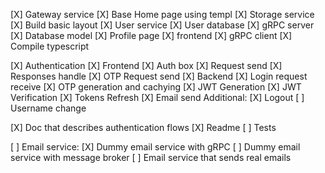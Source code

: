 [X] Gateway service
[X] Base Home page using templ
[X] Storage service
[X] Build basic layout
[X] User service
    [X] User database
    [X] gRPC server
    [X] Database model
[X] Profile page
    [X] frontend
    [X] gRPC client
[X] Compile typescript

[X] Authentication
    [X] Frontend
        [X] Auth box
        [X] Request send
        [X] Responses handle
        [X] OTP Request send
    [X] Backend
        [X] Login request receive 
        [X] OTP generation and cachying
        [X] JWT Generation
        [X] JWT Verification
        [X] Tokens Refresh
        [X] Email send
    Additional:
        [X] Logout
        [ ] Username change

[X] Doc that describes authentication flows
[X] Readme
[ ] Tests

[ ] Email service:
    [X] Dummy email service with gRPC
    [ ] Dummy email service with message broker
    [ ] Email service that sends real emails
